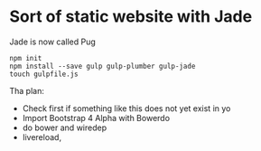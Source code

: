 Sort of static website with Jade
================================
Jade is now called Pug

```
npm init
npm install --save gulp gulp-plumber gulp-jade
touch gulpfile.js
```

Tha plan:
- Check first if something like this does not yet exist in yo
- Import Bootstrap 4 Alpha with Bowerdo 
- do bower and wiredep
- livereload, 